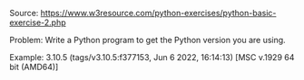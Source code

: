 Source: https://www.w3resource.com/python-exercises/python-basic-exercise-2.php

Problem: Write a Python program to get the Python version you are using.

Example: 3.10.5 (tags/v3.10.5:f377153, Jun  6 2022, 16:14:13) [MSC v.1929 64 bit (AMD64)]